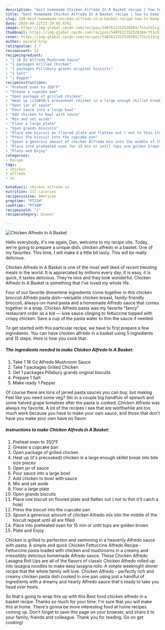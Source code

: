 ```yaml
---
description: "best homemade Chicken Alfredo In A Basket recipe | how to keep Chicken Alfredo In A Basket"
title: "best homemade Chicken Alfredo In A Basket recipe | how to keep Chicken Alfredo In A Basket"
slug: 320-best-homemade-chicken-alfredo-in-a-basket-recipe-how-to-keep-chicken-alfredo-in-a-basket
date: 2020-09-22T23:19:05.676Z
image: https://img-global.cpcdn.com/recipes/5487612352528384/751x532cq70/chicken-alfredo-in-a-basket-recipe-main-photo.jpg
thumbnail: https://img-global.cpcdn.com/recipes/5487612352528384/751x532cq70/chicken-alfredo-in-a-basket-recipe-main-photo.jpg
cover: https://img-global.cpcdn.com/recipes/5487612352528384/751x532cq70/chicken-alfredo-in-a-basket-recipe-main-photo.jpg
author: Gerald Gray
ratingvalue: 3.7
reviewcount: 13
recipeingredient:
- "1 16 Oz Alfredo Mushroom Sauce"
- "1 packages Grilled Chicken"
- "1 packages Pillsbury grands original biscuits"
- "1 Salt"
- "1 Pepper"
recipeinstructions:
- "Preheat oven to 350°F"
- "Grease a cupcake pan"
- "Open package of grilled chicken"
- "Heat up (it&#39;s precooked) chicken in a large enough skillet break into bite size pieces"
- "Open jar of sauce"
- "Pour sauce into a large bowl"
- "Add chicken to bowl with sauce"
- "Mix and set aside"
- "Flour a large plate"
- "Open grands biscuits"
- "Place one biscuit on floured plate and flatten out ( not to thin it&#39;ll catch a hole)"
- "Press the biscuit into the cupcake pan"
- "Spoon a generous amount of chicken Alfredo mix into the middle of the biscuit repeat until all are filled"
- "Place into preheated oven for 15 min or until tops are golden brown"
- "Plate and Enjoy"
categories:
- Recipe
tags:
- chicken
- alfredo
- in

katakunci: chicken alfredo in 
nutrition: 117 calories
recipecuisine: American
preptime: "PT21M"
cooktime: "PT36M"
recipeyield: "1"
recipecategory: Dinner

---
```



![Chicken Alfredo In A Basket](https://img-global.cpcdn.com/recipes/5487612352528384/751x532cq70/chicken-alfredo-in-a-basket-recipe-main-photo.jpg)

Hello everybody, it's me again, Dan, welcome to my recipe site. Today, we're going to prepare a unique dish, chicken alfredo in a basket. One of my favorites. This time, I will make it a little bit tasty. This will be really delicious.

Chicken Alfredo In A Basket is one of the most well liked of recent trending meals in the world. It is appreciated by millions every day. It is easy, it is quick, it tastes delicious. They're nice and they look wonderful. Chicken Alfredo In A Basket is something that I've loved my whole life.

Four of our favorite dinnertime ingredients come together in this chicken broccoli Alfredo pasta dish—versatile chicken breast, family-friendly broccoli, always-on-hand pasta and a homemade Alfredo sauce that comes together in a snap. Chicken Alfredo pasta was my favorite &#34;fancy&#34; restaurant order as a kid — luxe sauce clinging to fettuccine topped with crispy chicken. Save a cup of the pasta water to thin the sauce if needed.


To get started with this particular recipe, we have to first prepare a few ingredients. You can have chicken alfredo in a basket using 5 ingredients and 15 steps. Here is how you cook that.

<!--inarticleads1-->

##### The ingredients needed to make Chicken Alfredo In A Basket:

1. Take 1 16 Oz Alfredo Mushroom Sauce
1. Take 1 packages Grilled Chicken
1. Get 1 packages Pillsbury grands original biscuits
1. Prepare 1 Salt
1. Make ready 1 Pepper


Of course there are tons of jarred pasta sauces you can buy, but making Feel like you need some veg? Stir in a couple big handfuls of spinach and some halved grape tomatoes after the pasta is cooked. Chicken Alfredo was always my favorite. A lot of the recipes I see that are worthwhile are too much work because you have to make your own sauce, and those that don&#39;t have you make your own have no flavor. 

<!--inarticleads2-->

##### Instructions to make Chicken Alfredo In A Basket:

1. Preheat oven to 350°F
1. Grease a cupcake pan
1. Open package of grilled chicken
1. Heat up (it&#39;s precooked) chicken in a large enough skillet break into bite size pieces
1. Open jar of sauce
1. Pour sauce into a large bowl
1. Add chicken to bowl with sauce
1. Mix and set aside
1. Flour a large plate
1. Open grands biscuits
1. Place one biscuit on floured plate and flatten out ( not to thin it&#39;ll catch a hole)
1. Press the biscuit into the cupcake pan
1. Spoon a generous amount of chicken Alfredo mix into the middle of the biscuit repeat until all are filled
1. Place into preheated oven for 15 min or until tops are golden brown
1. Plate and Enjoy


Chicken is grilled to perfection and swimming in a heavenly Alfredo sauce with pasta. A simple and quick Chicken Fettuccine Alfredo Recipe - Fettuccine pasta loaded with chicken and mushrooms in a creamy and irresistibly delicious homemade Alfredo sauce. These Chicken Alfredo Lasagna Roll Ups are all of the flavors of classic Chicken Alfredo rolled up into lasagna noodles to make easy lasagna rolls. A simple weeknight dinner recipe that the whole family will love. Chicken Alfredo - perfectly rich and creamy chicken pasta dish cooked in one pan using just a handful of ingredients with a dreamy and hearty Alfredo sauce that&#39;s ready to take you head over heels. 

So that's going to wrap this up with this Best food chicken alfredo in a basket recipe. Thanks so much for your time. I'm sure that you will make this at home. There's gonna be more interesting food at home recipes coming up. Don't forget to save this page on your browser, and share it to your family, friends and colleague. Thank you for reading. Go on get cooking!
